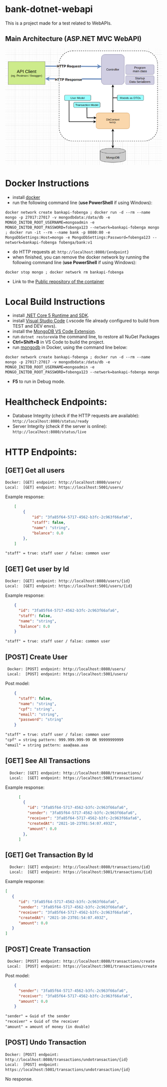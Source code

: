 # bank-dotnet-webapi

This is a project made for a test related to WebAPIs.

## Main Architecture (ASP.NET MVC WebAPI)
![](APIModel.png)




# Docker Instructions
- install [docker](https://www.docker.com/)
- run the following command line (**use PowerShell** if using Windows):
```console
docker network create bankapi-fobenga ; docker run -d --rm --name mongo -p 27017:27017 -v mongodbdata:/data/db -e MONGO_INITDB_ROOT_USERNAME=mongoadmin -e MONGO_INITDB_ROOT_PASSWORD=fobenga123 --network=bankapi-fobenga mongo ; docker run -it --rm --name bank -p 8080:80 -e MongoDbSettings:Host=mongo -e MongoDbSettings:Password=fobenga123 --network=bankapi-fobenga fobenga/bank:v1
```
- do HTTP requests at: ```http://localhost:8080/{endpoint}```
- when finished, you can remove the docker network by running the following command line (**use PowerShell** if using Windows):
```console
docker stop mongo ; docker network rm bankapi-fobenga
```
- Link to the [Public repository of the container](https://hub.docker.com/r/fobenga/bank)


# Local Build Instructions
 - install [.NET Core 5 Runtime and SDK](https://dotnet.microsoft.com/download).
 - install [Visual Studio Code](https://code.visualstudio.com/) (.vscode file already configured to build from TEST and DEV envs).
 - install the [MongoDB VS Code Extension](https://marketplace.visualstudio.com/items?itemName=mongodb.mongodb-vscode).
 - run ```dotnet restore```via the command line, to restore all NuGet Packages
 - **Ctrl+Shift+B** in VS Code to build the project.
 - run [mongodb](https://hub.docker.com/_/mongo) in Docker, using the command line below:
 ```console
docker network create bankapi-fobenga ; docker run -d --rm --name mongo -p 27017:27017 -v mongodbdata:/data/db -e MONGO_INITDB_ROOT_USERNAME=mongoadmin -e MONGO_INITDB_ROOT_PASSWORD=fobenga123 --network=bankapi-fobenga mongo
```
 - **F5** to run in Debug mode.
 
# Healthcheck Endpoints:
- Database Integrity (check if the HTTP requests are available): ```http://localhost:8080/status/ready```
- Server Integrity (check if the server is online): ```http://localhost:8080/status/live```

# HTTP Endpoints:

## [GET] Get all users

    Docker: [GET] endpoint: http://localhost:8080/users/
    Local:  [GET] endpoint: https://localhost:5001/users/

Example response:

```json
    [
        {
            "id": "3fa85f64-5717-4562-b3fc-2c963f66afa6",
            "staff": false,
            "name": "string",
            "balance": 0.0
        },
    ]
```
```md
"staff" = true: staff user / false: common user
```
## [GET] Get user by Id

    Docker: [GET] endpoint: http://localhost:8080/users/{id}
    Local:  [GET] endpoint: https://localhost:5001/users/{id}

Example response:
```json
    {
      "id": "3fa85f64-5717-4562-b3fc-2c963f66afa6",
      "staff": false,
      "name": "string",
      "balance": 0.0
    }
```
```md
"staff" = true: staff user / false: common user
```
## [POST] Create User

     Docker: [POST] endpoint: http://localhost:8080/users/
     Local:  [POST] endpoint: https://localhost:5001/users/

Post model:
```json
    {
      "staff": false,
      "name": "string",
      "cpf": "string",
      "email": "string",
      "password": "string"
    }
```
```md
"staff" = true: staff user / false: common user
"cpf" = string pattern: 999.999.999-99 OR 99999999999
"email" = string pattern: aaa@aaa.aaa
```

## [GET] See All Transactions

      Docker: [GET] endpoint: http://localhost:8080/transactions/
      Local:  [GET] endpoint: https://localhost:5001/transactions/

Example response:
```json
      [
        {
          "id": "3fa85f64-5717-4562-b3fc-2c963f66afa6",
          "sender": "3fa85f64-5717-4562-b3fc-2c963f66afa6",
          "receiver": "3fa85f64-5717-4562-b3fc-2c963f66afa6",
          "createdAt": "2021-10-23T01:54:07.493Z",
          "amount": 0.0
        },
      ]
```

## [GET] Get Transaction By Id

      Docker: [GET] endpoint: http://localhost:8080/transactions/{id}
      Local:  [GET] endpoint: https://localhost:5001/transactions/{id}


Example response:
```json
[
   {
      "id": "3fa85f64-5717-4562-b3fc-2c963f66afa6",
      "sender": "3fa85f64-5717-4562-b3fc-2c963f66afa6",
      "receiver": "3fa85f64-5717-4562-b3fc-2c963f66afa6",
      "createdAt": "2021-10-23T01:54:07.493Z",
      "amount": 0.0
   }
]
```
## [POST] Create Transaction

     Docker: [POST] endpoint: http://localhost:8080/transactions/create
     Local:  [POST] endpoint: https://localhost:5001/transactions/create

Post model:
```json
    {
      "sender": "3fa85f64-5717-4562-b3fc-2c963f66afa6",
      "receiver": "3fa85f64-5717-4562-b3fc-2c963f66afa6",
      "amount": 0.0
    }
```
```md
"sender" = Guid of the sender
"receiver" = Guid of the receiver
"amount" = amount of money (in double)
```

## [POST] Undo Transaction

    Docker: [POST] endpoint: http://localhost:8080/transactions/undotransaction/{id}
    Local:  [POST] endpoint: https://localhost:5001/transactions/undotransaction/{id}

No response.
